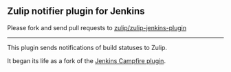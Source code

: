 ## Zulip notifier plugin for Jenkins

Please fork and send pull requests to [zulip/zulip-jenkins-plugin](https://github.com/zulip/zulip-jenkins-plugin)

----

This plugin sends notifications of build statuses to Zulip.

It began its life as a fork of the [Jenkins Campfire plugin](https://github.com/jenkinsci/campfire-plugin).
